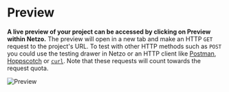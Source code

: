 # Preview

**A live preview of your project can be accessed by clicking on Preview within Netzo.** The preview will open in a new tab and make an HTTP `GET` request to the project's URL. To test with other HTTP methods such as `POST` you could use the testing drawer in Netzo or an HTTP client like [Postman](https://www.postman.com/), [Hoppscotch](https://hoppscotch.io/) or [`curl`](https://curl.se/). Note that these requests will count towards the request quota.

![Preview](/docs/images/projects/projects-preview.webp)
